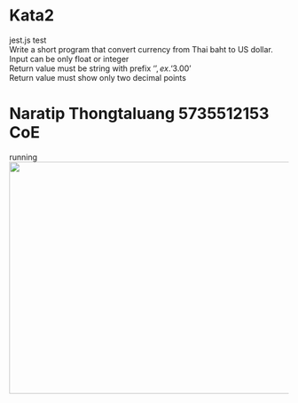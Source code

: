 # Kata2
jest.js test </br>
Write a short program that convert currency from Thai baht to US dollar. </br>
Input can be only float or integer </br>
Return value must be string with prefix ‘$’, ex. ‘$3.00’ </br>
Return value must show only two decimal points </br>

# Naratip Thongtaluang 5735512153 CoE
running </br>
<img src="https://scontent.fbkk14-1.fna.fbcdn.net/v/t1.15752-9/75223703_551080892311498_2469313136696492032_n.png?_nc_cat=106&amp;_nc_oc=AQlT20kXz1H5J3cUBc9t_395VvhOw6sMyIDJe1tA8d2bSO6lhHPJOZHLQijZucL8ML4&amp;_nc_ht=scontent.fbkk14-1.fna&amp;oh=a7446eb19bbf6c02d48f1192dca10583&amp;oe=5E55B48E" alt="" class="img" style="width: 884px; height: 418px;">

